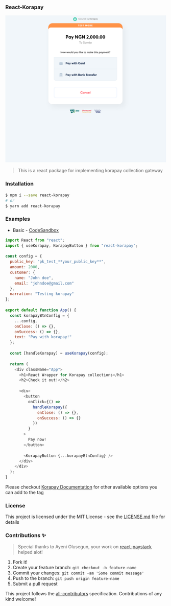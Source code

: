 ### React-Korapay

![Demo](https://github.com/SomtoUgeh/react-korapay/raw/master/media/demo.png)

> This is a react package for implementing korapay collection gateway

### Installation

```bash
$ npm i --save react-korapay
# or
$ yarn add react-korapay
```

### Examples

- Basic -
  [CodeSandbox](https://codesandbox.io/s/react-korapay-example-o6h3j?file=/src/App.js:0-26)

```javascript
import React from "react";
import { useKorapay, KorapayButton } from "react-korapay";

const config = {
  public_key: "pk_test_**your_public_key**",
  amount: 2000,
  customer: {
    name: "John doe",
    email: "johndoe@gmail.com"
  },
  narration: "Testing korapay"
};

export default function App() {
  const korapayBtnConfig = {
    ...config,
    onClose: () => {},
    onSuccess: () => {},
    text: "Pay with korapay!"
  };

  const [handleKorapay] = useKorapay(config);

  return (
    <div className="App">
      <h1>React Wrapper for Korapay collections</h1>
      <h2>Check it out!</h2>

      <div>
        <button
          onClick={() =>
            handleKorapay({
              onClose: () => {},
              onSuccess: () => {}
            })
          }
        >
          Pay now!
        </button>

        <KorapayButton {...korapayBtnConfig} />
      </div>
    </div>
  );
}
```

Please checkout
[Korapay Documentation](https://korahq.atlassian.net/wiki/spaces/AR/pages/1064370549/Collection+Modal)
for other available options you can add to the tag

### License

This project is licensed under the MIT License - see the
[LICENSE.md](LICENSE) file for details

### Contributions ✨

> Special thanks to Ayeni Olusegun, your work on [react-paystack](https://github.com/iamraphson/react-paystack) helped alot!

1. Fork it!
2. Create your feature branch: `git checkout -b feature-name`
3. Commit your changes: `git commit -am 'Some commit message'`
4. Push to the branch: `git push origin feature-name`
5. Submit a pull request

This project follows the
[all-contributors](https://github.com/all-contributors/all-contributors)
specification. Contributions of any kind welcome!
